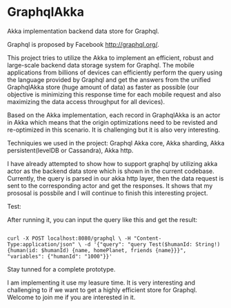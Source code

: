 # GraphqlAkka

Akka implementation backend data store for Graphql.

Graphql is proposed by Facebook <a href="http://graphql.org/">http://graphql.org/</a>.

This project tries to utilize the Akka to implement an efficient, robust and large-scale backend data storage system for Graphql. The mobile applications from billions of devices can efficiently perform the query using the language provided by Graphql and get the answers from the unified GraphqlAkka store (huge amount of data) as faster as possible (our objective is minimizing this response time for each mobile request and also maximizing the data access throughput for all devices).

Based on the Akka implementation, each record in GraphqlAkka is an actor in Akka which means that the origin optimizations need to be revisted and re-optimized in this scenario. It is challenging but it is also very interesting.

Techniquies we used in the project: 
Graphql Akka core, Akka sharding, Akka persistent(levelDB or Cassandra), Akka http.

I have already attempted to show how to support graphql by utilizing akka actor as the backend data store which is shown in the current codebase. Currently, the query is parsed in our akka http layer, then the data request is sent to the corresponding actor and get the responses. It shows that my prososal is possbile and I will continue to finish this interesting project.

Test:

After running it, you can input the query like this and get the result:

<code>
curl -X POST localhost:8080/graphql \ -H "Content-Type:application/json" \ -d '{"query": "query Test($humanId: String!){human(id: $humanId) {name, homePlanet, friends {name}}}", "variables": {"humanId": "1000"}}'
</code>

Stay tunned for a complete prototype.

I am implementing it use my leasure time. It is very interesting and challenging to if we want to get a highly efficient store for Graphql. Welcome to join me if you are interested in it.

